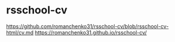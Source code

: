 # rsschool-cv
https://github.com/romanchenko31/rsschool-cv/blob/rsschool-cv-html/cv.md
https://romanchenko31.github.io/rsschool-cv/
